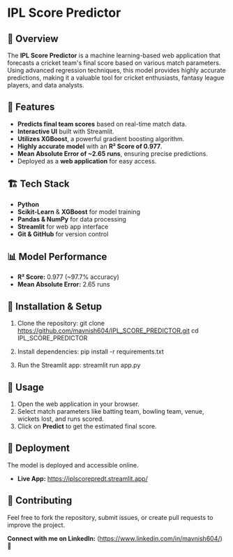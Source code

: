 # IPL Score Predictor

## 📌 Overview
The **IPL Score Predictor** is a machine learning-based web application that forecasts a cricket team's final score based on various match parameters. Using advanced regression techniques, this model provides highly accurate predictions, making it a valuable tool for cricket enthusiasts, fantasy league players, and data analysts.

## 🚀 Features
- **Predicts final team scores** based on real-time match data.
- **Interactive UI** built with Streamlit.
- **Utilizes XGBoost**, a powerful gradient boosting algorithm.
- **Highly accurate model** with an **R² Score of 0.977**.
- **Mean Absolute Error of ~2.65 runs**, ensuring precise predictions.
- Deployed as a **web application** for easy access.

## 🏗️ Tech Stack
- **Python**
- **Scikit-Learn** & **XGBoost** for model training
- **Pandas & NumPy** for data processing
- **Streamlit** for web app interface
- **Git & GitHub** for version control

## 📊 Model Performance
- **R² Score:** 0.977 (~97.7% accuracy)
- **Mean Absolute Error:** 2.65 runs

## 🔧 Installation & Setup
1. Clone the repository:
   git clone https://github.com/mavnish604/IPL_SCORE_PREDICTOR.git
   cd IPL_SCORE_PREDICTOR
2. Install dependencies:
   pip install -r requirements.txt
 
3. Run the Streamlit app:
   streamlit run app.py


## 📌 Usage
1. Open the web application in your browser.
2. Select match parameters like batting team, bowling team, venue, wickets lost, and runs scored.
3. Click on **Predict** to get the estimated final score.

## 🚀 Deployment
The model is deployed and accessible online.
- **Live App:** https://iplscorepredt.streamlit.app/

## 🤝 Contributing
Feel free to fork the repository, submit issues, or create pull requests to improve the project.

**Connect with me on LinkedIn:** (https://www.linkedin.com/in/mavnish604/) 🚀


